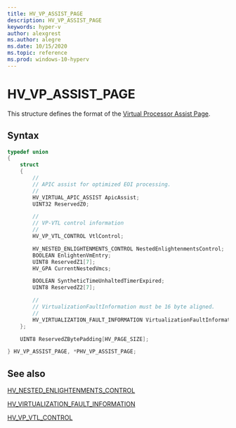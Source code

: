 ```yaml
---
title: HV_VP_ASSIST_PAGE
description: HV_VP_ASSIST_PAGE
keywords: hyper-v
author: alexgrest
ms.author: alegre
ms.date: 10/15/2020
ms.topic: reference
ms.prod: windows-10-hyperv
---
```


# HV_VP_ASSIST_PAGE

 This structure defines the format of the [Virtual Processor Assist Page](../vp-properties.md#virtual-processor-assist-page).

## Syntax

```c
typedef union
{
    struct
    {
        //
        // APIC assist for optimized EOI processing.
        //
        HV_VIRTUAL_APIC_ASSIST ApicAssist;
        UINT32 ReservedZ0;

        //
        // VP-VTL control information
        //
        HV_VP_VTL_CONTROL VtlControl;

        HV_NESTED_ENLIGHTENMENTS_CONTROL NestedEnlightenmentsControl;
        BOOLEAN EnlightenVmEntry;
        UINT8 ReservedZ1[7];
        HV_GPA CurrentNestedVmcs;

        BOOLEAN SyntheticTimeUnhaltedTimerExpired;
        UINT8 ReservedZ2[7];

        //
        // VirtualizationFaultInformation must be 16 byte aligned.
        //
        HV_VIRTUALIZATION_FAULT_INFORMATION VirtualizationFaultInformation;
    };

    UINT8 ReservedZBytePadding[HV_PAGE_SIZE];

} HV_VP_ASSIST_PAGE, *PHV_VP_ASSIST_PAGE;
 ```

## See also

[HV_NESTED_ENLIGHTENMENTS_CONTROL](HV_NESTED_ENLIGHTENMENTS_CONTROL.md)

[HV_VIRTUALIZATION_FAULT_INFORMATION](HV_VIRTUALIZATION_FAULT_INFORMATION.md)

[HV_VP_VTL_CONTROL](HV_VP_VTL_CONTROL.md)